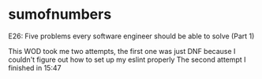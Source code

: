 # sumofnumbers
E26: Five problems every software engineer should be able to solve (Part 1)

This WOD took me two attempts, the first one was just DNF because I couldn't figure out how to set up my eslint properly
The second attempt I finished in 15:47

